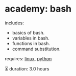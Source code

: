 # academy: bash

includes:
- basics of bash.
- variables in bash.
- functions in bash.
- command substitution.

requires: [linux](./linux.md), [python](./python.md)

⏳ duration: 3.0 hours
